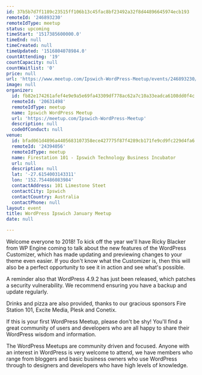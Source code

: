```yaml
---
id: 37b5b7d7f1189c23515ff106b13c45fac8bf23492a32f8d44896645974ecb193
remoteId: '246893230'
remoteIdType: meetup
status: upcoming
timeStart: '1517385600000.0'
timeEnd: null
timeCreated: null
timeUpdated: '1516804078984.0'
countAttending: '19'
countCapacity: null
countWaitlist: '0'
price: null
url: 'https://www.meetup.com/Ipswich-WordPress-Meetup/events/246893230/'
image: null
organizer:
  id: fb82e174261afef4e9e9a5e69fa43309df778ac62a7c10a33eadca6108dd0f4c
  remoteId: '20631498'
  remoteIdType: meetup
  name: Ipswich WordPress Meetup
  url: 'https://meetup.com/Ipswich-WordPress-Meetup'
  description: null
  codeOfConduct: null
venue:
  id: bfad061d4896a4405683107358ece427775f87f4289cb171fe9cd9fc229d4fa6
  remoteId: '24394056'
  remoteIdType: meetup
  name: Firestation 101 - Ipswich Technology Business Incubator
  url: null
  description: null
  lat: '-27.6154003143311'
  lon: '152.754486083984'
  contactAddress: 101 Limestone Steet
  contactCity: Ipswich
  contactCountry: Australia
  contactPhone: null
layout: event
title: WordPress Ipswich January Meetup
date: null

---
```

<p>Welcome everyone to 2018! To kick off the year we'll have Ricky Blacker from WP Engine coming to talk about the new features of the WordPress Customizer, which has made updating and previewing changes to your theme even easier. If you don't know what the Customizer is, then this will also be a perfect opportunity to see it in action and see what's possible.</p> <p>A reminder also that WordPress 4.9.2 has just been released, which patches a security vulnerability. We recommend ensuring you have a backup and update regularly.</p> <p>Drinks and pizza are also provided, thanks to our gracious sponsors Fire Station 101, Excite Media, Plesk and Conetix.</p> <p>If this is your first WordPress Meetup, please don't be shy! You'll find a great community of users and developers who are all happy to share their WordPress wisdom and information.</p> <p>The WordPress Meetups are community driven and focused. Anyone with an interest in WordPress is very welcome to attend, we have members who range from bloggers and basic business owners who use WordPress through to designers and developers who have high levels of knowledge.</p> 
